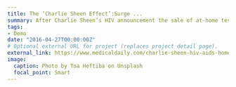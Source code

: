 ```yaml
---
title: The ‘Charlie Sheen Effect’:Surge ...
summary: After Charlie Sheen’s HIV announcement the sale of at-home test kits for the virus nearly doubled,...
tags:
- Demo
date: "2016-04-27T00:00:00Z"
# Optional external URL for project (replaces project detail page).
external_link: https://www.medicaldaily.com/charlie-sheen-hiv-aids-home-testing-kit-417714
image:
  caption: Photo by Toa Heftiba on Unsplash
  focal_point: Smart
---
```

